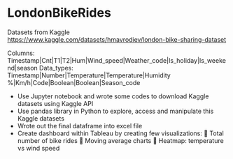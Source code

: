 # LondonBikeRides
Datasets from Kaggle
https://www.kaggle.com/datasets/hmavrodiev/london-bike-sharing-dataset

Columns:
Timestamp|Cnt|T1|T2|Hum|Wind_speed|Weather_code|Is_holiday|Is_weekend|season
Data_types:
Timestamp|Number|Temperature|Temperature|Humidity %|Km/h|Code|Boolean|Boolean|Season_code

- Use Jupyter notebook and wrote some codes to download Kaggle datasets using Kaggle API
- Use pandas library in Python to explore, access and manipulate this Kaggle datasets
- Wrote out the final dataframe into excel file
- Create dashboard within Tableau by creating few visualizations:
  	Total number of bike rides
  	Moving average charts
  	Heatmap: temperature vs wind speed
